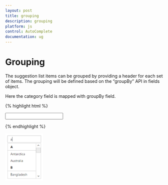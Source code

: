 ```yaml
---
layout: post
title: grouping
description: grouping
platform: js
control: AutoComplete
documentation: ug
---
```


# Grouping

The suggestion list items can be grouped by providing a header for each set of items. The grouping will be defined based on the “groupBy” API in fields object.

Here the category field is mapped with groupBy field.

{% highlight html %}


<input type="text" id="autocomplete" />

<script type="text/javascript">

/* Local Data */
var countries = [
        { text: "Australia", category: "A" }, { text: "Antarctica", category: "A" },
        { text: "Bangladesh", category: "B" }, { text: "Belgium", category: "B" },
        { text: "Canada", category: "C" }, { text: "China", category: "C" },
        { text: "Denmark", category: "D" }, { text: "Dominica", category: "D" },
        { text: "Europe", category: "E" }, { text: "Egypt", category: "E" },
        { text: "India", category: "I" }, { text: "Indonesia", category: "I" },
        { text: "France", category: "F" }, { text: "Finland", category: "F" },
        { text: "Germany", category: "G" }, { text: "Greece", category: "G" },
        { text: "Japan", category: "J" }, { text: "Jordan", category: "J" },
        { text: "Madagascar", category: "M" }, { text: "Midway Islands", category: "M" },
        { text: "Nepal", category: "N" }, { text: "Netherlands", category: "N" },
        { text: "Qatar", category: "Q" }, { text: "Romania", category: "R" },
        { text: "Scotland", category: "S" }, { text: "Tibet", category: "T" },
        { text: "Zambia", category: "Z" }, { text: "Zimbabwe", category: "Z" }
     ];

$('#autocomplete').ejAutocomplete({ dataSource: countries, filterType: ej.filterType.Contains, fields: { text: "text", groupBy: "category" } });

</script>



{% endhighlight %}

![AutoComplete-Grouping](grouping_images\grouping_img1.png)

